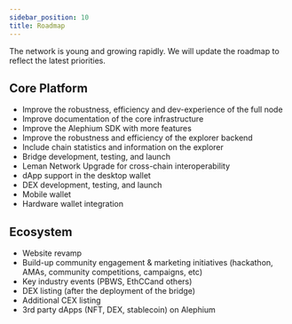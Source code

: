 ```yaml
---
sidebar_position: 10
title: Roadmap
---
```


The network is young and growing rapidly. We will update the roadmap to reflect the latest priorities.

## Core Platform

- Improve the robustness, efficiency and dev-experience of the full node
- Improve documentation of the core infrastructure
- Improve the Alephium SDK with more features
- Improve the robustness and efficiency of the explorer backend
- Include chain statistics and information on the explorer
- Bridge development, testing, and launch
- Leman Network Upgrade for cross-chain interoperability
- dApp support in the desktop wallet
- DEX development, testing, and launch
- Mobile wallet
- Hardware wallet integration

## Ecosystem

- Website revamp
- Build-up community engagement & marketing initiatives (hackathon, AMAs, community competitions, campaigns, etc)
- Key industry events (PBWS, EthCCand others)
- DEX listing (after the deployment of the bridge)
- Additional CEX listing
- 3rd party dApps (NFT, DEX, stablecoin) on Alephium
